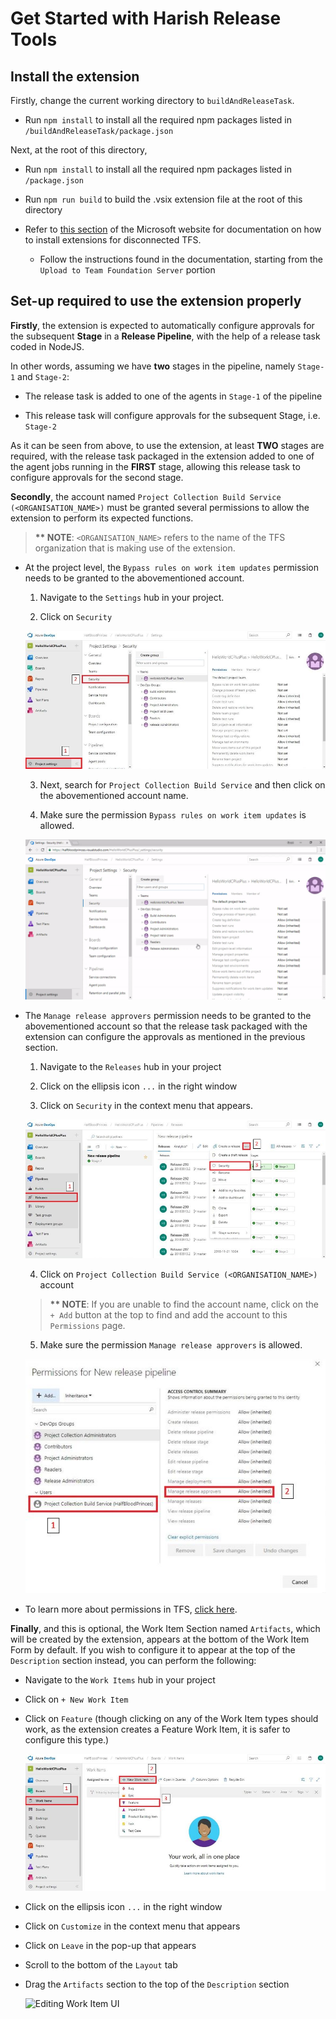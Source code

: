 
# Get Started with Harish Release Tools

## Install the extension

Firstly, change the current working directory to `buildAndReleaseTask`.

* Run `npm install` to install all the required npm packages listed in `/buildAndReleaseTask/package.json`

Next, at the root of this directory,

* Run `npm install` to install all the required npm packages listed in `/package.json`

* Run `npm run build` to build the .vsix extension file at the root of this directory

* Refer to [this section](https://docs.microsoft.com/en-us/azure/devops/marketplace/get-tfs-extensions?view=tfs-2018#install-extensions-for-disconnected-tfs) of the Microsoft website for documentation on how to install extensions for disconnected TFS.

  * Follow the instructions found in the documentation, starting from the `Upload to Team Foundation Server` portion

## Set-up required to use the extension properly

__Firstly__, the extension is expected to automatically configure approvals for the subsequent __Stage__ in a __Release Pipeline__, with the help of a release task coded in NodeJS.

In other words, assuming we have __two__ stages in the pipeline, namely `Stage-1` and `Stage-2`:

* The release task is added to one of the agents in `Stage-1` of the pipeline

* This release task will configure approvals for the subsequent Stage, i.e. `Stage-2`

As it can be seen from above, to use the extension, at least __TWO__ stages are required, with the release task packaged in the extension added to one of the agent jobs running in the __FIRST__ stage, allowing this release task to configure approvals for the second stage.

__Secondly__, the account named `Project Collection Build Service (<ORGANISATION_NAME>)` must be granted several permissions to allow the extension to perform its expected functions.

> __** NOTE__: `<ORGANISATION_NAME>` refers to the name of the TFS organization that is making use of the extension.

* At the project level, the `Bypass rules on work item updates` permission needs to be granted to the abovementioned account.

  1. Navigate to the `Settings` hub in your project.

  2. Click on `Security`

  ![Navigate to Project Settings, and then Security](/docs/Project_Settings_-_Navigate_to_Security_(2).JPG)

  3. Next, search for `Project Collection Build Service` and then click on the abovementioned account name.

  4. Make sure the permission `Bypass rules on work item updates` is allowed.

  ![Grant "Bypass Rules on work item updates" permission to "Project Collection Build Service (<ORGANISATION_NAME>)"](/docs/project_settings.gif)

* The `Manage release approvers` permission needs to be granted to the abovementioned account so that the release task packaged with the extension can configure the approvals as mentioned in the previous section.

  1. Navigate to the `Releases` hub in your project

  2. Click on the ellipsis icon `...` in the right window
  
  3. Click on `Security` in the context menu that appears.

  ![Navigate to Releases, and then Security](/docs/Release_pipeline_-_Navigate_to_Security_(2).JPG)

  4. Click on `Project Collection Build Service (<ORGANISATION_NAME>)` account

  > __** NOTE__: If you are unable to find the account name, click on the `+ Add` button at the top to find and add the account to this `Permissions` page.

  5. Make sure the permission `Manage release approvers` is allowed.
  
  ![Grant "Manage release approvers" permission to "Project Collection Build Service (<ORGANISATION_NAME>)"](/docs/Release_pipeline_-_Grant_Permissions_(2).JPG)

* To learn more about permissions in TFS, [click here](https://docs.microsoft.com/en-us/azure/devops/organizations/security/about-permissions?view=tfs-2018).

__Finally__, and this is optional, the Work Item Section named `Artifacts`, which will be created by the extension, appears at the bottom of the Work Item Form by default. If you wish to configure it to appear at the top of the `Description` section instead, you can perform the following:

  * Navigate to the `Work Items` hub in your project

  * Click on `+ New Work Item`

  * Click on `Feature` (though clicking on any of the Work Item types should work, as the extension creates a Feature Work Item, it is safer to configure this type.)

    ![Create New Feature Work Item](/docs/Work_Item_-_New_Feature_(2).JPG)
  
  * Click on the ellipsis icon `...` in the right window

  * Click on `Customize` in the context menu that appears

  * Click on `Leave` in the pop-up that appears

  * Scroll to the bottom of the `Layout` tab

  * Drag the `Artifacts` section to the top of the `Description` section

    ![Editing Work Item UI](/docs/work_item_ui.gif)
